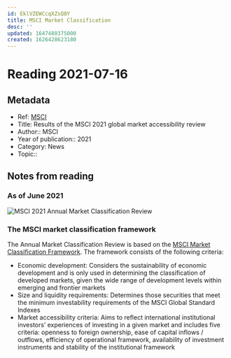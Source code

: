 ```yaml
---
id: EklVZEWCcqXZsQ8Y
title: MSCI Market Classification
desc: ''
updated: 1647480375000
created: 1626428623180
---
```

# Reading 2021-07-16

## Metadata

- Ref: [MSCI](https://www.msci.com/market-classification)
- Title: Results of the MSCI 2021 global market accessibility review
- Author:: MSCI
- Year of publication:: 2021
- Category: News
- Topic:: 

## Notes from reading

### As of June 2021

![MSCI 2021 Annual Market Classification Review](https://www.msci.com/documents/1296102/21550762/Market-Classification-Chart.svg/d962fd31-7b73-75b1-613c-2bcc463921bc?t=1622190125185)

### The MSCI market classification framework
The Annual Market Classification Review is based on the [MSCI Market Classification Framework](https://www.msci.com/documents/1296102/1330218/MSCI_MARKET_CLASSIFICATION_FRAMEWORK_2021.pdf). The framework consists of the following criteria:
- Economic development: Considers the sustainability of economic development and is only used in determining the classification of developed markets, given the wide range of development levels within emerging and frontier markets
- Size and liquidity requirements: Determines those securities that meet the minimum investability requirements of the MSCI Global Standard Indexes
- Market accessibility criteria: Aims to reflect international institutional investors’ experiences of investing in a given market and includes five criteria: openness to foreign ownership, ease of capital inflows / outflows, efficiency of operational framework, availability of investment instruments and stability of the institutional framework
